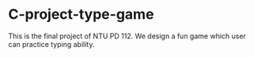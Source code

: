 # C-project-type-game
This is the final project of NTU PD 112. We design a fun game which user can practice typing ability.
